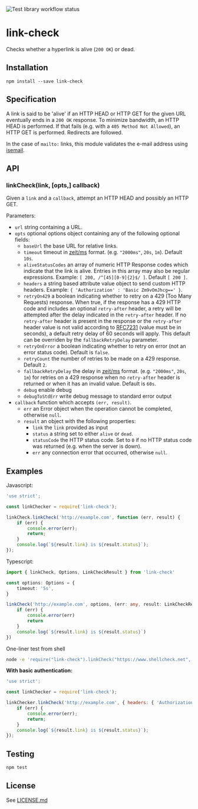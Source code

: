 ![Test library workflow status](https://github.com/tcort/link-check/workflows/Test%20library/badge.svg)

# link-check

Checks whether a hyperlink is alive (`200 OK`) or dead.

## Installation

    npm install --save link-check

## Specification

A link is said to be 'alive' if an HTTP HEAD or HTTP GET for the given URL
eventually ends in a `200 OK` response. To minimize bandwidth, an HTTP HEAD
is performed. If that fails (e.g. with a `405 Method Not Allowed`), an HTTP
GET is performed. Redirects are followed.

In the case of `mailto:` links, this module validates the e-mail address
using [isemail](https://www.npmjs.com/package/isemail).

## API

### linkCheck(link, [opts,] callback)

Given a `link` and a `callback`, attempt an HTTP HEAD and possibly an HTTP GET.

Parameters:

 * `url` string containing a URL.
 * `opts` optional options object containing any of the following optional fields:
   * `baseUrl` the base URL for relative links.
   * `timeout` timeout in [zeit/ms](https://www.npmjs.com/package/ms) format. (e.g. `"2000ms"`, `20s`, `1m`). Default `10s`.
   * `aliveStatusCodes` an array of numeric HTTP Response codes which indicate that the link is alive. Entries in this array may also be regular expressions. Example: `[ 200, /^[45][0-9]{2}$/ ]`.  Default `[ 200 ]`.
   * `headers` a string based attribute value object to send custom HTTP headers. Example: `{ 'Authorization' : 'Basic Zm9vOmJhcg==' }`.
   * `retryOn429` a boolean indicating whether to retry on a 429 (Too Many Requests) response. When true, if the response has a 429 HTTP code and includes an optional `retry-after` header, a retry will be attempted after the delay indicated in the `retry-after` header. If no `retry-after` header is present in the response or the `retry-after` header value is not valid according to [RFC7231](https://tools.ietf.org/html/rfc7231#section-7.1.3) (value must be in seconds), a default retry delay of 60 seconds will apply. This default can be overriden by the `fallbackRetryDelay` parameter.
   * `retryOnError` a boolean indicating whether to retry on error (not an error status code). Default is `false`.
   * `retryCount` the number of retries to be made on a 429 response. Default `2`.
   * `fallbackRetryDelay` the delay in [zeit/ms](https://www.npmjs.com/package/ms) format. (e.g. `"2000ms"`, `20s`, `1m`) for retries on a 429 response when no `retry-after` header is returned or when it has an invalid value. Default is `60s`.
   * `debug` enable debug
   * `debugToStdErr` write debug message to standard error output
 * `callback` function which accepts `(err, result)`.
   * `err` an Error object when the operation cannot be completed, otherwise `null`.
   * `result` an object with the following properties:
     * `link` the `link` provided as input
     * `status` a string set to either `alive` or `dead`.
     * `statusCode` the HTTP status code. Set to `0` if no HTTP status code was returned (e.g. when the server is down).
     * `err` any connection error that occurred, otherwise `null`.

## Examples

Javascript:

```js
'use strict';

const linkChecker = require('link-check');

linkCheck.linkCheck('http://example.com', function (err, result) {
    if (err) {
        console.error(err);
        return;
    }
    console.log(`${result.link} is ${result.status}`);
});
```

Typescript: 

```ts
import { linkCheck, Options, LinkCheckResult } from 'link-check'

const options: Options = {
    timeout: '5s',
}

linkCheck('http://example.com', options, (err: any, result: LinkCheckResult) => {
    if (err) {
        console.error(err)
        return
    }
    console.log(`${result.link} is ${result.status}`)
})
```

One-liner test from shell

```bash
node -e 'require("link-check").linkCheck("https://www.shellcheck.net", {debug: true, timeout: "5s"}, function (err, result) { console.log(result)})'
```


**With basic authentication:**

```js
'use strict';

const linkChecker = require('link-check');

linkChecker.linkCheck('http://example.com', { headers: { 'Authorization': 'Basic Zm9vOmJhcg==' } }, function (err, result) {
    if (err) {
        console.error(err);
        return;
    }
    console.log(`${result.link} is ${result.status}`);
});
```

## Testing

```bash
npm test
```

## License

See [LICENSE.md](https://github.com/tcort/link-check/blob/master/LICENSE.md)
